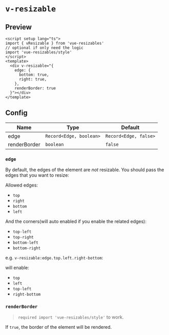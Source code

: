 <script setup>
import Resizable from '../components/directives/Resizable.vue'
</script>

# `v-resizable` 

## Preview

<Resizable />

```vue
<script setup lang="ts">
import { vResizable } from 'vue-resizables'
// optional if only need the logic
import 'vue-resizables/style'
</script>
<template>
  <div v-resizable="{
    edge: {
      bottom: true,
      right: true,
    },
    renderBorder: true
  }"></div>
</template>
```

## Config 

| Name          | Type                    | Default              |
| ------------- | ----------------------- | -------------------- |
| edge          | `Record<Edge, boolean>` | `Record<Edge, false>` |
| renderBorder  | `boolean`               | `false`              |

### `edge`

By default, the edges of the element are _not_ resizable. You should pass the edges that you want to resize:

Allowed edges:

- `top`
- `right`
- `bottom`
- `left`

And the corners(will auto enabled if you enable the related edges):

- `top-left`
- `top-right`
- `bottom-left`
- `bottom-right`

e.g. `v-resizable:edge.top.left.right-bottom`:

will enable:

- `top`
- `left`
- `top-left`
- `right-bottom`

### `renderBorder`

> `required import 'vue-resizables/style'` to work.

If `true`, the border of the element will be rendered. 